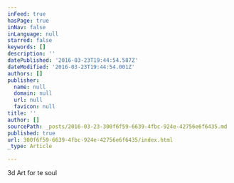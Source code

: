 ```yaml
---
inFeed: true
hasPage: true
inNav: false
inLanguage: null
starred: false
keywords: []
description: ''
datePublished: '2016-03-23T19:44:54.587Z'
dateModified: '2016-03-23T19:44:54.001Z'
authors: []
publisher:
  name: null
  domain: null
  url: null
  favicon: null
title: ''
author: []
sourcePath: _posts/2016-03-23-300f6f59-6639-4fbc-924e-42756e6f6435.md
published: true
url: 300f6f59-6639-4fbc-924e-42756e6f6435/index.html
_type: Article

---
```

3d Art for te soul